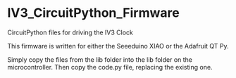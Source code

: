 # IV3_CircuitPython_Firmware
CircuitPython files for driving the IV3 Clock

This firmware is written for either the Seeeduino XIAO or the Adafruit QT Py.

Simply copy the files from the lib folder into the lib folder on the microcontroller. Then copy the code.py file, replacing the existing one.
